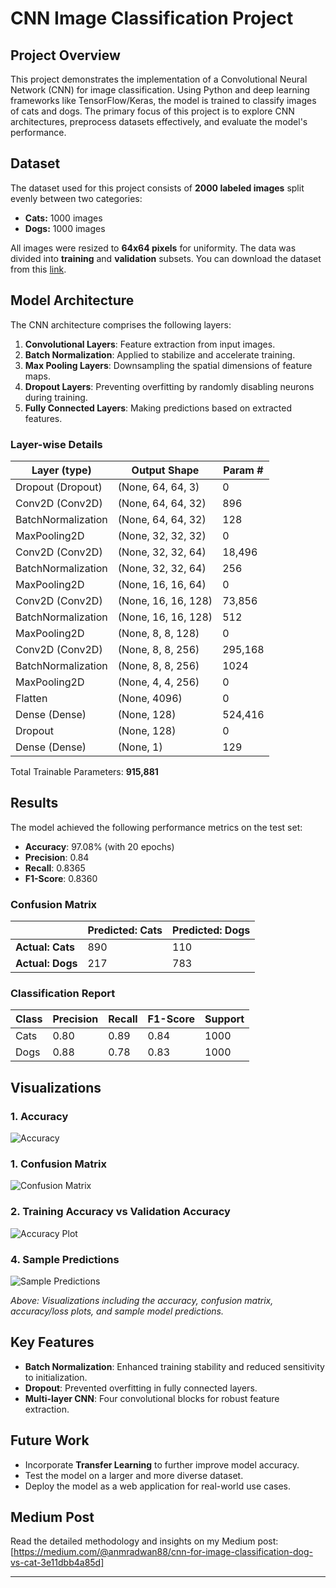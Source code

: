 # CNN Image Classification Project

## Project Overview
This project demonstrates the implementation of a Convolutional Neural Network (CNN) for image classification. Using Python and deep learning frameworks like TensorFlow/Keras, the model is trained to classify images of cats and dogs. The primary focus of this project is to explore CNN architectures, preprocess datasets effectively, and evaluate the model's performance.

## Dataset
The dataset used for this project consists of **2000 labeled images** split evenly between two categories:

- **Cats:** 1000 images
- **Dogs:** 1000 images

All images were resized to **64x64 pixels** for uniformity. The data was divided into **training** and **validation** subsets. You can download the dataset from this [link](https://drive.google.com/drive/folders/1iDuB2VXfgXM352kK8GWH5PGSHIEmfP9U?usp=drive_link).

## Model Architecture
The CNN architecture comprises the following layers:

1. **Convolutional Layers**: Feature extraction from input images.
2. **Batch Normalization**: Applied to stabilize and accelerate training.
3. **Max Pooling Layers**: Downsampling the spatial dimensions of feature maps.
4. **Dropout Layers**: Preventing overfitting by randomly disabling neurons during training.
5. **Fully Connected Layers**: Making predictions based on extracted features.

### Layer-wise Details
| Layer (type)               | Output Shape       | Param #    |
|----------------------------|--------------------|------------|
| Dropout (Dropout)          | (None, 64, 64, 3)  | 0          |
| Conv2D (Conv2D)            | (None, 64, 64, 32) | 896        |
| BatchNormalization         | (None, 64, 64, 32) | 128        |
| MaxPooling2D               | (None, 32, 32, 32) | 0          |
| Conv2D (Conv2D)            | (None, 32, 32, 64) | 18,496     |
| BatchNormalization         | (None, 32, 32, 64) | 256        |
| MaxPooling2D               | (None, 16, 16, 64) | 0          |
| Conv2D (Conv2D)            | (None, 16, 16, 128)| 73,856     |
| BatchNormalization         | (None, 16, 16, 128)| 512        |
| MaxPooling2D               | (None, 8, 8, 128)  | 0          |
| Conv2D (Conv2D)            | (None, 8, 8, 256)  | 295,168    |
| BatchNormalization         | (None, 8, 8, 256)  | 1024       |
| MaxPooling2D               | (None, 4, 4, 256)  | 0          |
| Flatten                    | (None, 4096)       | 0          |
| Dense (Dense)              | (None, 128)        | 524,416    |
| Dropout                    | (None, 128)        | 0          |
| Dense (Dense)              | (None, 1)          | 129        |

Total Trainable Parameters: **915,881**

## Results
The model achieved the following performance metrics on the test set:

- **Accuracy**: 97.08% (with 20 epochs)
- **Precision**: 0.84
- **Recall**: 0.8365
- **F1-Score**: 0.8360

### Confusion Matrix
|              | Predicted: Cats | Predicted: Dogs |
|--------------|-----------------|-----------------|
| **Actual: Cats** | 890             | 110             |
| **Actual: Dogs** | 217             | 783             |

### Classification Report
| Class | Precision | Recall | F1-Score | Support |
|-------|-----------|--------|----------|---------|
| Cats  | 0.80      | 0.89   | 0.84     | 1000    |
| Dogs  | 0.88      | 0.78   | 0.83     | 1000    |
## Visualizations

### 1. Accuracy
![Accuracy](Images/accuracy.jpg)

### 1. Confusion Matrix
![Confusion Matrix](Images/confusion_matix.jpg)

### 2. Training Accuracy vs Validation Accuracy
![Accuracy Plot](Images/graph.jpg)

### 4. Sample Predictions
![Sample Predictions](Images/prediction.jpg)

*Above: Visualizations including the accuracy, confusion matrix, accuracy/loss plots, and sample model predictions.*

## Key Features
- **Batch Normalization**: Enhanced training stability and reduced sensitivity to initialization.
- **Dropout**: Prevented overfitting in fully connected layers.
- **Multi-layer CNN**: Four convolutional blocks for robust feature extraction.

## Future Work
- Incorporate **Transfer Learning** to further improve model accuracy.
- Test the model on a larger and more diverse dataset.
- Deploy the model as a web application for real-world use cases.

## Medium Post
Read the detailed methodology and insights on my Medium post: [https://medium.com/@anmradwan88/cnn-for-image-classification-dog-vs-cat-3e11dbb4a85d]

---
